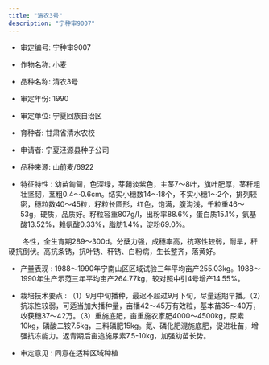 ```yaml
---
title: "清农3号"
description: "宁种审9007"
---
```

* 审定编号:  宁种审9007

*  作物名称:  小麦

*  品种名称:  清农3号

*  审定年份:  1990

*  审定单位:  宁夏回族自治区

* 育种者:  甘肃省清水农校

*  申请者:  宁夏泾源县种子公司

*  品种来源:  山前麦/6922

*  特征特性 : 
幼苗匍匐，色深绿，芽鞘淡紫色，主茎7～8叶，旗叶肥厚，茎秆粗壮坚韧，茎粗0.4～0.6cm。结实小穗数14～18个，不实小穗1～2个，排列较密，穗粒数40～45粒，籽粒长圆形，红色，饱满，腹沟浅，千粒重46～53g，硬质，品质好。籽粒容重807g/l，出粉率88.6%，蛋白质15.1%，氨基酸13.52%，赖氨酸0.33%，脂肪1.4%，淀粉69.0%。
　　冬性，全生育期289～300d。分蘖力强，成穗率高，抗寒性较弱，耐旱，秆硬抗倒伏。高抗条锈，抗叶锈、秆锈、白粉病，生长整齐，落黄好。

 
*  产量表现 : 
 1988～1990年宁南山区区域试验三年平均亩产255.03kg。1988～1990年生产示范三年平均亩产264.77kg，较对照中引4号增产14.55%。

*  栽培技术要点 : 
（1）9月中旬播种，最迟不超过9月下旬，尽量适期早播。（2）抗冻性较弱，可适当加大播种量，亩播42～45万有效粒，基本苗35～40万，收获穗37～42万。（3）重施底肥，亩重施农家肥4000～4500kg，尿素10kg，磷酸二铵7.5kg，三料磷肥15kg。氮、磷化肥混施底肥，促进壮苗，增强抗冻能力。返青期后亩追施尿素7.5-10kg，加强幼苗长势。 

*  审定意见 : 
同意在适种区域种植
